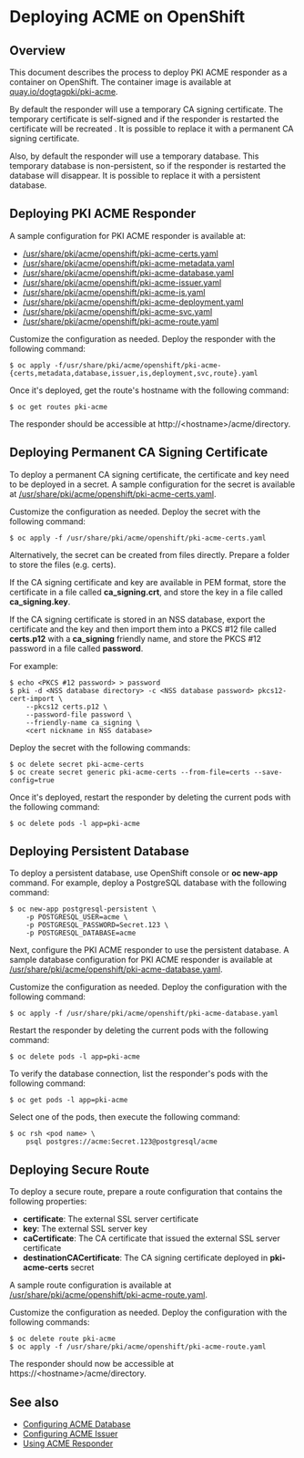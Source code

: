 Deploying ACME on OpenShift
===========================

## Overview

This document describes the process to deploy PKI ACME responder as a container on OpenShift.
The container image is available at [quay.io/dogtagpki/pki-acme](https://quay.io/repository/dogtagpki/pki-acme).

By default the responder will use a temporary CA signing certificate.
The temporary certificate is self-signed and if the responder is restarted the certificate will be recreated .
It is possible to replace it with a permanent CA signing certificate.

Also, by default the responder will use a temporary database.
This temporary database is non-persistent, so if the responder is restarted the database will disappear.
It is possible to replace it with a persistent database.

## Deploying PKI ACME Responder

A sample configuration for PKI ACME responder is available at:

- [/usr/share/pki/acme/openshift/pki-acme-certs.yaml](../../../base/acme/openshift/pki-acme-certs.yaml)
- [/usr/share/pki/acme/openshift/pki-acme-metadata.yaml](../../../base/acme/openshift/pki-acme-metadata.yaml)
- [/usr/share/pki/acme/openshift/pki-acme-database.yaml](../../../base/acme/openshift/pki-acme-database.yaml)
- [/usr/share/pki/acme/openshift/pki-acme-issuer.yaml](../../../base/acme/openshift/pki-acme-issuer.yaml)
- [/usr/share/pki/acme/openshift/pki-acme-is.yaml](../../../base/acme/openshift/pki-acme-is.yaml)
- [/usr/share/pki/acme/openshift/pki-acme-deployment.yaml](../../../base/acme/openshift/pki-acme-deployment.yaml)
- [/usr/share/pki/acme/openshift/pki-acme-svc.yaml](../../../base/acme/openshift/pki-acme-svc.yaml)
- [/usr/share/pki/acme/openshift/pki-acme-route.yaml](../../../base/acme/openshift/pki-acme-route.yaml)

Customize the configuration as needed. Deploy the responder with the following command:

```
$ oc apply -f/usr/share/pki/acme/openshift/pki-acme-{certs,metadata,database,issuer,is,deployment,svc,route}.yaml
```

Once it's deployed, get the route's hostname with the following command:

```
$ oc get routes pki-acme
```

The responder should be accessible at http://&lt;hostname&gt;/acme/directory.

## Deploying Permanent CA Signing Certificate

To deploy a permanent CA signing certificate, the certificate and key need to be deployed in a secret.
A sample configuration for the secret is available at
[/usr/share/pki/acme/openshift/pki-acme-certs.yaml](../../../base/acme/openshift/pki-acme-certs.yaml).

Customize the configuration as needed. Deploy the secret with the following command:

```
$ oc apply -f /usr/share/pki/acme/openshift/pki-acme-certs.yaml
```

Alternatively, the secret can be created from files directly.
Prepare a folder to store the files (e.g. certs).

If the CA signing certificate and key are available in PEM format,
store the certificate in a file called **ca_signing.crt**,
and store the key in a file called **ca_signing.key**.

If the CA signing certificate is stored in an NSS database,
export the certificate and the key and then import them into a PKCS #12 file called **certs.p12**
with a **ca_signing** friendly name,
and store the PKCS #12 password in a file called **password**.

For example:

```
$ echo <PKCS #12 password> > password
$ pki -d <NSS database directory> -c <NSS database password> pkcs12-cert-import \
    --pkcs12 certs.p12 \
    --password-file password \
    --friendly-name ca_signing \
    <cert nickname in NSS database>
```

Deploy the secret with the following commands:

```
$ oc delete secret pki-acme-certs
$ oc create secret generic pki-acme-certs --from-file=certs --save-config=true
```

Once it's deployed, restart the responder by deleting the current pods with the following command:

```
$ oc delete pods -l app=pki-acme
```

## Deploying Persistent Database

To deploy a persistent database, use OpenShift console or **oc new-app** command.
For example, deploy a PostgreSQL database with the following command:

```
$ oc new-app postgresql-persistent \
    -p POSTGRESQL_USER=acme \
    -p POSTGRESQL_PASSWORD=Secret.123 \
    -p POSTGRESQL_DATABASE=acme
```

Next, configure the PKI ACME responder to use the persistent database.
A sample database configuration for PKI ACME responder is available at
[/usr/share/pki/acme/openshift/pki-acme-database.yaml](../../../base/acme/openshift/pki-acme-database.yaml).

Customize the configuration as needed. Deploy the configuration with the following command:

```
$ oc apply -f /usr/share/pki/acme/openshift/pki-acme-database.yaml
```

Restart the responder by deleting the current pods with the following command:

```
$ oc delete pods -l app=pki-acme
```

To verify the database connection, list the responder's pods with the following command:

```
$ oc get pods -l app=pki-acme
```

Select one of the pods, then execute the following command:

```
$ oc rsh <pod name> \
    psql postgres://acme:Secret.123@postgresql/acme
```

## Deploying Secure Route

To deploy a secure route, prepare a route configuration that contains the following properties:

- **certificate**: The external SSL server certificate
- **key**: The external SSL server key
- **caCertificate**: The CA certificate that issued the external SSL server certificate
- **destinationCACertificate**: The CA signing certificate deployed in **pki-acme-certs** secret

A sample route configuration is available at
[/usr/share/pki/acme/openshift/pki-acme-route.yaml](../../../base/acme/openshift/pki-acme-route.yaml).

Customize the configuration as needed. Deploy the configuration with the following commands:

```
$ oc delete route pki-acme
$ oc apply -f /usr/share/pki/acme/openshift/pki-acme-route.yaml
```

The responder should now be accessible at https://&lt;hostname&gt;/acme/directory.

## See also

* [Configuring ACME Database](Configuring_ACME_Database.md)
* [Configuring ACME Issuer](Configuring_ACME_Issuer.md)
* [Using ACME Responder](../../user/acme/Using_ACME_Responder.md)
